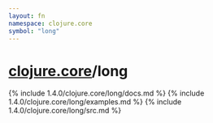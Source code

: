 ```yaml
---
layout: fn
namespace: clojure.core
symbol: "long"
---
```


# [clojure.core](../)/long

{% include 1.4.0/clojure.core/long/docs.md %}
{% include 1.4.0/clojure.core/long/examples.md %}
{% include 1.4.0/clojure.core/long/src.md %}

